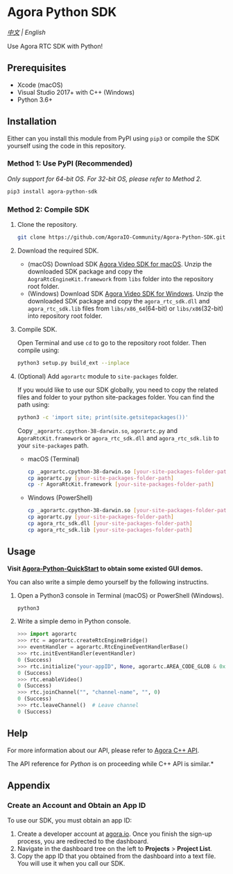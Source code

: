 # Agora Python SDK
*[中文](Readme.zh.md) | English*

Use Agora RTC SDK with Python! 

## Prerequisites

- Xcode (macOS)
- Visual Studio 2017+ with C++ (Windows)
- Python 3.6+

## Installation

Either can you install this module from PyPI using `pip3` or compile the SDK yourself using the code in this repository.

### Method 1: Use PyPI (Recommended)

*Only support for 64-bit OS. For 32-bit OS, please refer to Method 2.*

```bash
pip3 install agora-python-sdk
```

### Method 2: Compile SDK

1. Clone the repository.

   ```bash
   git clone https://github.com/AgoraIO-Community/Agora-Python-SDK.git
   ```

2. Download the required SDK.

   - (macOS) Download SDK [Agora Video SDK for macOS](https://download.agora.io/sdk/release/Agora_Native_SDK_for_Mac_v3_1_2_FULL.zip). Unzip the downloaded SDK package and copy the `AograRtcEngineKit.framework` from `libs` folder into the repository root folder.
   - (Windows) Download SDK [Agora Video SDK for Windows](https://download.agora.io/sdk/release/Agora_Native_SDK_for_Windows_v3_1_2_FULL.zip). Unzip the downloaded SDK package and copy the `agora_rtc_sdk.dll` and `agora_rtc_sdk.lib` files from `libs/x86_64`(64-bit) or `libs/x86`(32-bit) into repository root folder.

3. Compile SDK.

   Open Terminal and use `cd` to go to the repository root folder. Then compile using:

   ```bash
   python3 setup.py build_ext --inplace
   ```

4. (Optional) Add `agorartc` module to `site-packages` folder.

   If you would like to use our SDK globally, you need to copy the related files and folder to your python site-packages folder. You can find the path using:

   ```bash
   python3 -c 'import site; print(site.getsitepackages())'
   ```

   Copy `_agorartc.cpython-38-darwin.so`, `agorartc.py` and `AgoraRtcKit.framework` or `agora_rtc_sdk.dll` and `agora_rtc_sdk.lib` to your `site-packages` path.

   - macOS (Terminal)

     ```bash
     cp _agorartc.cpython-38-darwin.so [your-site-packages-folder-path]
     cp agorartc.py [your-site-packages-folder-path]
     cp -r AgoraRtcKit.framework [your-site-packages-folder-path]
     ```

   - Windows (PowerShell)

     ```bash
     cp _agorartc.cpython-38-darwin.so [your-site-packages-folder-path]
     cp agorartc.py [your-site-packages-folder-path]
     cp agora_rtc_sdk.dll [your-site-packages-folder-path]
     cp agora_rtc_sdk.lib [your-site-packages-folder-path]
     ```

## Usage

**Visit [Agora-Python-QuickStart](https://github.com/AgoraIO-Community/Agora-Python-QuickStart) to obtain some existed GUI demos.**

You can also write a simple demo yourself by the following instructins.

1. Open a Python3 console in Terminal (macOS) or PowerShell (Windows).

   ```bash
   python3
   ```

2. Write a simple demo in Python console.

   ```python
   >>> import agorartc
   >>> rtc = agorartc.createRtcEngineBridge()
   >>> eventHandler = agorartc.RtcEngineEventHandlerBase()
   >>> rtc.initEventHandler(eventHandler)
   0 (Success)
   >>> rtc.initialize("your-appID", None, agorartc.AREA_CODE_GLOB & 0xFFFFFFFF)  # If you do not have an App ID, see Appendix (https://github.com/AgoraIO-Community/Agora-Python-SDK#appendix).
   0 (Success)
   >>> rtc.enableVideo()
   0 (Success)
   >>> rtc.joinChannel("", "channel-name", "", 0)
   0 (Success)
   >>> rtc.leaveChannel()  # Leave channel
   0 (Success)
   ```

## Help

For more information about our API, please refer to [Agora C++ API](https://docs.agora.io/en/Video/API%20Reference/cpp/v3.1.2/index.html).

The API reference for *Python* is on proceeding while C++ API is similar.*

## Appendix

### Create an Account and Obtain an App ID

To use our SDK, you must obtain an app ID: 

1. Create a developer account at [agora.io](https://dashboard.agora.io/signin/). Once you finish the sign-up process, you are redirected to the dashboard.
2. Navigate in the dashboard tree on the left to **Projects** > **Project List**.
3. Copy the app ID that you obtained from the dashboard into a text file. You will use it when you call our SDK.

